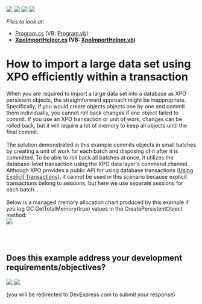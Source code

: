 <!-- default badges list -->
![](https://img.shields.io/endpoint?url=https://codecentral.devexpress.com/api/v1/VersionRange/128586059/24.2.1%2B)
[![](https://img.shields.io/badge/Open_in_DevExpress_Support_Center-FF7200?style=flat-square&logo=DevExpress&logoColor=white)](https://supportcenter.devexpress.com/ticket/details/T333879)
[![](https://img.shields.io/badge/📖_How_to_use_DevExpress_Examples-e9f6fc?style=flat-square)](https://docs.devexpress.com/GeneralInformation/403183)
[![](https://img.shields.io/badge/💬_Leave_Feedback-feecdd?style=flat-square)](#does-this-example-address-your-development-requirementsobjectives)
<!-- default badges end -->
<!-- default file list -->
*Files to look at*:

* [Program.cs](./CS/XpoImport/Program.cs) (VB: [Program.vb](./VB/XpoImport/Program.vb))
* **[XpoImportHelper.cs](./CS/XpoImport/XpoImportHelper.cs) (VB: [XpoImportHelper.vb](./VB/XpoImport/XpoImportHelper.vb))**
<!-- default file list end -->
# How to import a large data set using XPO efficiently within a transaction


When you are required to import a large data set into a database as XPO persistent objects, the straightforward approach might be inappropriate. Specifically, if you would create objects objects one by one and commit them individually, you cannot roll back changes if one object failed to commit. If you use an XPO transaction or unit of work, changes can be rolled back, but it will require a lot of memory to keep all objects until the final commit.<br><br>The solution demonstrated in this example commits objects in small batches by creating a unit of work for each batch and disposing of it after it is committed. To be able to roll back all batches at once, it utilizes the database-level transaction using the XPO data layer's command channel. Although XPO provides a public API for using database transactions (<a href="https://documentation.devexpress.com/CoreLibraries/CustomDocument9070.aspx">Using Explicit Transactions</a>), it cannot be used in this scenario because explicit transactions belong to sessions, but here we use separate sessions for each batch.<br><br>Below is a managed memory allocation chart produced by this example if you log GC.GetTotalMemory(true) values in the CreatePersistentObject method:<br><img src="https://raw.githubusercontent.com/DevExpress-Examples/how-to-import-a-large-data-set-using-xpo-efficiently-within-a-transaction-t333879/15.2.4+/media/acf4ec89-badb-11e5-80bf-00155d62480c.png"><br><br>

<br/>


<!-- feedback -->
## Does this example address your development requirements/objectives?

[<img src="https://www.devexpress.com/support/examples/i/yes-button.svg"/>](https://www.devexpress.com/support/examples/survey.xml?utm_source=github&utm_campaign=XPO_how-to-import-a-large-data-set-using-xpo-efficiently-within-a-transaction-t333879&~~~was_helpful=yes) [<img src="https://www.devexpress.com/support/examples/i/no-button.svg"/>](https://www.devexpress.com/support/examples/survey.xml?utm_source=github&utm_campaign=XPO_how-to-import-a-large-data-set-using-xpo-efficiently-within-a-transaction-t333879&~~~was_helpful=no)

(you will be redirected to DevExpress.com to submit your response)
<!-- feedback end -->
